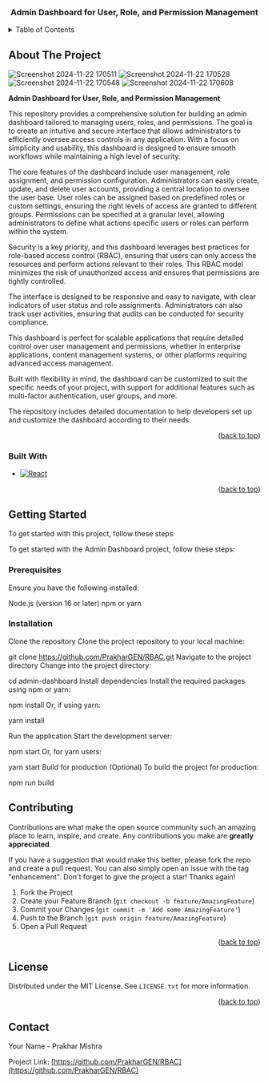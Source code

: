 <a id="readme-top"></a>






<br />
<div align="center">
  <a href="https://github.com/PrakharGEN/RBAC">
    
  </a>

<h3 align="center">Admin Dashboard for User, Role, and Permission Management</h3>

  <p align="center">
   
  </p>
</div>



<!-- TABLE OF CONTENTS -->
<details>
  <summary>Table of Contents</summary>
  <ol>
    <li>
      <a href="#about-the-project">About The Project</a>
      <ul>
        <li><a href="#built-with">Built With</a></li>
      </ul>
    </li>
    <li>
      <a href="#getting-started">Getting Started</a>
      <ul>
        <li><a href="#prerequisites">Prerequisites</a></li>
        <li><a href="#installation">Installation</a></li>
      </ul>
    </li>
    <li><a href="#usage">Usage</a></li>
    <li><a href="#roadmap">Roadmap</a></li>
    <li><a href="#contributing">Contributing</a></li>
    <li><a href="#license">License</a></li>
    <li><a href="#contact">Contact</a></li>
    <li><a href="#acknowledgments">Acknowledgments</a></li>
  </ol>
</details>



<!-- ABOUT THE PROJECT -->
## About The Project
![Screenshot 2024-11-22 170511](https://github.com/user-attachments/assets/c60dfff9-54db-4500-923b-23eb2604dc75)
![Screenshot 2024-11-22 170528](https://github.com/user-attachments/assets/fd2d991c-dc3a-4f84-a4fd-7f6248060fe2)
![Screenshot 2024-11-22 170548](https://github.com/user-attachments/assets/e2b932e7-6818-4847-a7c5-61106193d12d)
![Screenshot 2024-11-22 170608](https://github.com/user-attachments/assets/51fd6f36-770b-4866-8a79-6a36fdc3d1c0)



**Admin Dashboard for User, Role, and Permission Management**

This repository provides a comprehensive solution for building an admin dashboard tailored to managing users, roles, and permissions. The goal is to create an intuitive and secure interface that allows administrators to efficiently oversee access controls in any application. With a focus on simplicity and usability, this dashboard is designed to ensure smooth workflows while maintaining a high level of security.

The core features of the dashboard include user management, role assignment, and permission configuration. Administrators can easily create, update, and delete user accounts, providing a central location to oversee the user base. User roles can be assigned based on predefined roles or custom settings, ensuring the right levels of access are granted to different groups. Permissions can be specified at a granular level, allowing administrators to define what actions specific users or roles can perform within the system.

Security is a key priority, and this dashboard leverages best practices for role-based access control (RBAC), ensuring that users can only access the resources and perform actions relevant to their roles. This RBAC model minimizes the risk of unauthorized access and ensures that permissions are tightly controlled.

The interface is designed to be responsive and easy to navigate, with clear indicators of user status and role assignments. Administrators can also track user activities, ensuring that audits can be conducted for security compliance.

This dashboard is perfect for scalable applications that require detailed control over user management and permissions, whether in enterprise applications, content management systems, or other platforms requiring advanced access management. 

Built with flexibility in mind, the dashboard can be customized to suit the specific needs of your project, with support for additional features such as multi-factor authentication, user groups, and more.

The repository includes detailed documentation to help developers set up and customize the dashboard according to their needs.
<p align="right">(<a href="#readme-top">back to top</a>)</p>



### Built With

* [![React][React.js]][React-url]


<p align="right">(<a href="#readme-top">back to top</a>)</p>



<!-- GETTING STARTED -->
## Getting Started

To get started with this project, follow these steps:

To get started with the Admin Dashboard project, follow these steps:

### Prerequisites

Ensure you have the following installed:

Node.js (version 16 or later) npm or yarn

### Installation

Clone the repository Clone the project repository to your local machine:

git clone https://github.com/PrakharGEN/RBAC.git Navigate to the project directory Change into the project directory:

cd admin-dashboard Install dependencies Install the required packages using npm or yarn:

npm install Or, if using yarn:

yarn install

Run the application Start the development server:

npm start Or, for yarn users:

yarn start Build for production (Optional) To build the project for production:

npm run build





<!-- CONTRIBUTING -->
## Contributing

Contributions are what make the open source community such an amazing place to learn, inspire, and create. Any contributions you make are **greatly appreciated**.

If you have a suggestion that would make this better, please fork the repo and create a pull request. You can also simply open an issue with the tag "enhancement".
Don't forget to give the project a star! Thanks again!

1. Fork the Project
2. Create your Feature Branch (`git checkout -b feature/AmazingFeature`)
3. Commit your Changes (`git commit -m 'Add some AmazingFeature'`)
4. Push to the Branch (`git push origin feature/AmazingFeature`)
5. Open a Pull Request

<p align="right">(<a href="#readme-top">back to top</a>)</p>




<!-- LICENSE -->
## License

Distributed under the MIT License. See `LICENSE.txt` for more information.

<p align="right">(<a href="#readme-top">back to top</a>)</p>



<!-- CONTACT -->
## Contact

Your Name - Prakhar Mishra

Project Link: [https://github.com/PrakharGEN/RBAC](https://github.com/PrakharGEN/RBAC)



[React.js]: https://img.shields.io/badge/React-20232A?style=for-the-badge&logo=react&logoColor=61DAFB
[React-url]: https://reactjs.org/
